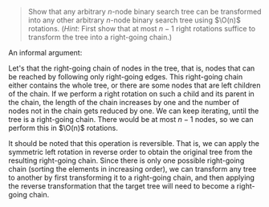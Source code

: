 > Show that any arbitrary $n$-node binary search tree can be transformed into
> any other arbitrary $n$-node binary search tree using $\O(n)$ rotations.
> (_Hint_: First show that at most $n-1$ right rotations suffice to transform
> the tree into a right-going chain.)

An informal argument:

Let's that the right-going chain of nodes in the tree, that is, nodes that can
be reached by following only right-going edges. This right-going chain either
contains the whole tree, or there are some nodes that are left children of the
chain. If we perform a right rotation on such a child and its parent in the
chain, the length of the chain increases by one and the number of nodes not in
the chain gets reduced by one. We can keep iterating, until the tree is a
right-going chain. There would be at most $n - 1$ nodes, so we can perform this
in $\O(n)$ rotations.

It should be noted that this operation is reversible. That is, we can apply the
symmetric left rotation in reverse order to obtain the original tree from the
resulting right-going chain. Since there is only one possible right-going chain
(sorting the elements in increasing order), we can transform any tree to another
by first transforming it to a right-going chain, and then applying the reverse
transformation that the target tree will need to become a right-going chain.
